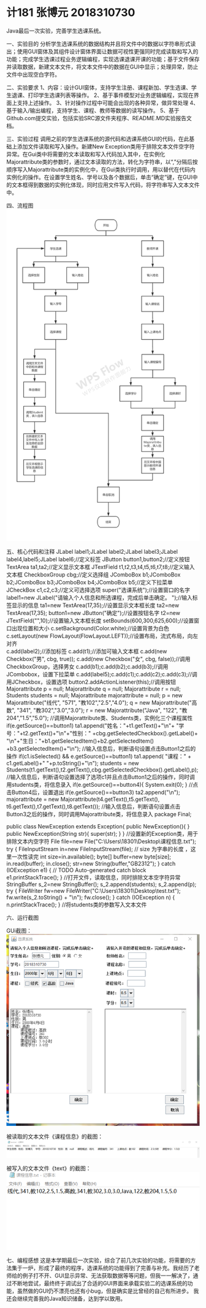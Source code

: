 # 计181 张博元 2018310730
Java最后一次实验，完善学生选课系统。

一、实验目的 分析学生选课系统的数据结构并且将文件中的数据以字符串形式读出；使用GUI窗体及其组件设计窗体界面让数据可视性更强同时完成读取和写入的功能；完成学生选课过程业务逻辑编程，实现选课退课开课的功能；基于文件保存并读取数据，新建文本文件，将文本文件中的数据在GUI中显示；处理异常，防止文件中出现空白字符。


二、实验要求 
1、内容：设计GUI窗体，支持学生注册、课程新加、学生选课、学生退课、打印学生选课列表等操作。
2、基于事件模型对业务逻辑编程，实现在界面上支持上述操作。
3、针对操作过程中可能会出现的各种异常，做异常处理
4、基于输入/输出编程，支持学生、课程、教师等数据的读写操作。
5、基于Github.com提交实验，包括实验SRC源文件夹程序、README.MD实验报告文档。


三、实验过程 
调用之前的学生选课系统的源代码和选课系统GUI的代码，在此基础上添加文件读取和写入操作。新建New Exception类用于排除文本文件空字符异常。在Gui类中将需要的文本读取和写入代码加入其中，在实例化Majorattribute类的参数时，通过文本读取的方法，转化为字符串，以“,”分隔后按顺序写入Majorattribute类的实例化中，在Gui类执行时调用，用以替代在代码内实例化的操作。在设置学生姓名、学号以及各个数据后，单击“确定”键，在GUI中的文本框得到数据的实例化体现，同时应用文件写入代码，将字符串写入文本文件中。

四、流程图 
![text](https://github.com/RainsWeep/Java-Final-experiment/blob/master/%E6%9C%AA%E5%91%BD%E5%90%8D%E6%96%87%E4%BB%B6(9).png)


五、核心代码和注释 
	JLabel label1;JLabel label2;JLabel label3;JLabel 	label4,label5;JLabel label6;//定义标签
	JButton button1,button2;//定义按钮
	TextArea ta1,ta2;//定义显示文本框
  JTextField t1,t2,t3,t4,t5,t6,t7,t8;//定义输入文本框
	CheckboxGroup cbg;//定义选择组
	JComboBox b1;JComboBox b2;JComboBox b3;JComboBox b4;JComboBox b5;//定义下拉菜单
	JCheckBox c1,c2,c3;//定义可选择选项
		super("选课系统");//设置窗口的名字
		label1=new JLabel("请输入个人信息和所选课程，完成后单击确定。           ");//输入标签显示的信息
		ta1=new TextArea(17,35);//设置显示文本框长度
		ta2=new TextArea(17,35);
		button1=new JButton("确定");//设置按钮名字
	t2=new JTextField("",10);//设置输入文本框长度
	setBounds(600,300,625,600);//设置窗口出现位置和大小
		c.setBackground(Color.white);//设置背景为白色
		c.setLayout(new FlowLayout(FlowLayout.LEFT));//设置布局，流式布局，向左对齐		
c.add(label2);//添加标签
	c.add(t1);//添加可输入文本框
		c.add(new Checkbox("男", cbg, true)); 
	c.add(new Checkbox("女", cbg, false));//调用CheckboxGroup，选择男女
		c.add(b1);c.add(b2);c.add(b3);//调用JCombobox，设置下拉菜单
		c.add(label5);c.add(c1);c.add(c2);c.add(c3);//调用JCheckbox，设置选项
		button2.addActionListener(this);//调用按钮    	Majorattribute p = null;
	    	Majorattribute q = null;
	    	Majorattribute r = null;
	    	Students students = null;
	    	Majorattribute majorattribute = null;
	    	p  = new Majorattribute("线代", "571", "教102","2.5","4.0");
	    	q  = new Majorattribute("高数", "341", "教302","3.0","3.0");
	    	r  = new Majorattribute("Java", "122", "教204","1.5","5.0");
			//调用Majorattribute类、Students类，实例化三个课程属性
    	if(e.getSource()==button1)
				ta1.append("姓名："+t1.getText()+"\n"+
				"学号："+t2.getText()+"\n"+"性别："
				+cbg.getSelectedCheckbox().getLabel()+
				"\n"+"生日："+b1.getSelectedItem()+b2.getSelectedItem()
				+b3.getSelectedItem()+"\n");
	    	//输入信息后，判断语句设置点击Button1之后的操作
	    			if(c1.isSelected() && e.getSource()==button1)
					ta1.append( "课程：" + c1.getLabel()+" "+p.toString()+"\n");
					students = new Students(t1.getText(),t2.getText(),cbg.getSelectedCheckbox().getLabel(),p);
			//输入信息后，判断语句设置选择了选项c1并且点击Button1之后的操作，同时调用students类，将信息录入
			if(e.getSource()==button4){
				System.exit(0);
			}
			//点击Button4后，设置退出
			if(e.getSource()==button3)
				ta2.append("\n");
				majorattribute = new Majorattribute(t4.getText(),t5.getText(),
						t6.getText(),t7.getText(),t8.getText());
				//输入信息后，判断语句设置点击Button3之后的操作，同时调用Majorattribute类，将信息录入
package Final;

public class NewException extends Exception{
	public NewException(){
 	}
	public NewException(String str){ 
            super(str);
 	}
}
//设置新的Exception类，用于排除文本内空字符
File file=new File("C:\\Users\\18301\\Desktop\\课程信息.txt");
		    try {
		        FileInputStream in=new FileInputStream(file);
		        // size  为字串的长度 ，这里一次性读完
		        int size=in.available();
		        byte[] buffer=new byte[size];
		        in.read(buffer);
		        in.close();
		        str=new String(buffer,"GB2312");
		    } catch (IOException e1) {
		        // TODO Auto-generated catch block
		        e1.printStackTrace();
		    }
		    //打开文件，读取信息，同时排除文本空字符异常
					StringBuffer s_2=new StringBuffer();
					s_2.append(students);
					s_2.append(p);
					try {
						FileWriter fw=new FileWriter("C:\\Users\\18301\\Desktop\\test.txt");
						fw.write(s_2.toString() + "\n");
						fw.close();
						} 
					catch (IOException n) 
						{
						n.printStackTrace();
						}
					//将students类的参数写入文本文件


六、运行截图


GUi截图：![text](https://github.com/RainsWeep/Java-Final-experiment/blob/master/1574867401(1).png)




被读取的文本文件《课程信息》的截图：![text](https://github.com/RainsWeep/Java-Final-experiment/blob/master/1574867426(1).png)


被写入的文本文件《text》的截图：![text](https://github.com/RainsWeep/Java-Final-experiment/blob/master/1574867439(1).png)


七、编程感想
这是本学期最后一次实验，综合了前几次实验的功能，将需要的方法集于一炉，形成了最终的程序，选课系统的功能得到了完善与补充。我经历了老师给的例子打不开、GUI显示异常、无法获取数据等等问题，但我一一解决了，通过不断地尝试，最终终于调试出了合适的GUI界面来承载实验二的选课系统的功能，虽然做的GUI仍不漂亮也还有小bug，但是确实是比曾经的自己有所进步。
我还会继续完善我的Java知识储备，达到学以致用。
